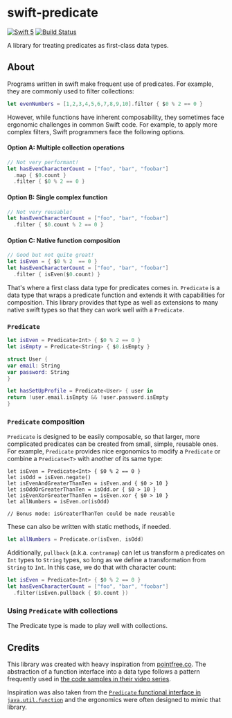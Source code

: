 # swift-predicate

[![Swift 5](https://img.shields.io/badge/swift-5-ED523F.svg?style=flat)](https://swift.org/download/)
[![Build Status](https://img.shields.io/github/workflow/status/cdmcmahon/swift-predicate/Swift)](https://actions-badge.atrox.dev/cdmcmahon/swift-predicate/goto)

A library for treating predicates as first-class data types.

## About

Programs written in swift make frequent use of predicates. For example, they are commonly used to filter collections:

```swift
let evenNumbers = [1,2,3,4,5,6,7,8,9,10].filter { $0 % 2 == 0 }
```

However, while functions have inherent composability, they sometimes face ergonomic challenges in common Swift code. For example, to apply more complex filters, Swift programmers face the following options.

#### Option A: Multiple collection operations
```swift
// Not very performant!
let hasEvenCharacterCount = ["foo", "bar", "foobar"]
  .map { $0.count }
  .filter { $0 % 2 == 0 }
```

#### Option B: Single complex function
```swift
// Not very reusable!
let hasEvenCharacterCount = ["foo", "bar", "foobar"]
  .filter { $0.count % 2 == 0 }
```

#### Option C: Native function composition
```swift
// Good but not quite great!
let isEven = { $0 % 2  == 0 }
let hasEvenCharacterCount = ["foo", "bar", "foobar"]
  .filter { isEven($0.count) }
```

That's where a first class data type for predicates comes in. `Predicate` is a data type that wraps a predicate function and extends it with capabilities for composition. This library provides that type as well as extensions to many native swift types so that they can work well with a `Predicate`.

###  `Predicate`

```swift
let isEven = Predicate<Int> { $0 % 2 == 0 }
let isEmpty = Predicate<String> { $0.isEmpty }

struct User {
var email: String
var password: String
}

let hasSetUpProfile = Predicate<User> { user in
return !user.email.isEmpty && !user.password.isEmpty
}
```

###  `Predicate` composition

`Predicate` is designed to be easily composable, so that larger, more complicated predicates can be created from small, simple, reusable ones. For example, `Predicate` provides nice ergonomics to modify a `Predicate` or combine a `Predicate<T>` with another of its same type:

```
let isEven = Predicate<Int> { $0 % 2 == 0 }
let isOdd = isEven.negate()
let isEvenAndGreaterThanTen = isEven.and { $0 > 10 }
let isOddOrGreaterThanTen = isOdd.or { $0 > 10 }
let isEvenXorGreaterThanTen = isEven.xor { $0 > 10 }
let allNumbers = isEven.or(isOdd)

// Bonus mode: isGreaterThanTen could be made reusable
```

These can also be written with static methods, if needed.

```swift
let allNumbers = Predicate.or(isEven, isOdd)
```

Additionally, `pullback` (a.k.a. `contramap`) can let us transform a predicates on `Int` types to `String` types, so long as we define a transformation from `String` to `Int`. In this case, we do that with character count:

```swift
let isEven = Predicate<Int> { $0 % 2 == 0 }
let hasEvenCharacterCount = ["foo", "bar", "foobar"]
  .filter(isEven.pullback { $0.count })
```

### Using `Predicate` with collections

The Predicate type is made to play well with collections.

## Credits

This library was created with heavy inspiration from [pointfree.co](http://www.pointfree.co). The abstraction of a function interface into a data type follows a pattern frequently used in [the code samples in their video series](https://github.com/pointfreeco/episode-code-samples).

Inspiration was also taken from the [`Predicate` functional interface in `java.util.function`](https://docs.oracle.com/javase/8/docs/api/java/util/function/Predicate.html) and the ergonomics were often designed to mimic that library. 

